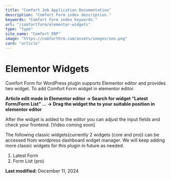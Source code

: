 ```yaml
---
title: "Comfort Job Application Documentation"
description: "Comfort Form index description."
keywords: "Comfort Form index keywords."
url: "/comfortform/elementor-widgets"
type: "type"
site_name: "Comfort ERP"
image: "https://comforthrm.com/assets/images/seo.png"
card: "article"
---
```

# Elementor Widgets

Comfort Form for WordPress plugin supports Elementor editor and provides two widget. To add Comfort Form widget in elementor editor.

**Article edit mode in Elementor editor -> Search for widget “Latest Form/Form List” … -> Drag the widget the to your suitable position in elementor editor**


After the widget is added to the editor you can adjust the input fields and check your frontend.
\[Video coming soon\]

The following classic widgets(currently 2 widgets (core and pro)) can be accessed from wordpress dashboard widget manager. We will keep adding more classic widgets for this plugin in future as needed.

1.  Latest Form
2.  Form List (pro)

**Last modified:** December 11, 2024